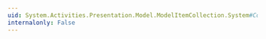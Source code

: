 ```yaml
---
uid: System.Activities.Presentation.Model.ModelItemCollection.System#Collections#IList#Contains(System.Object)
internalonly: False
---
```

